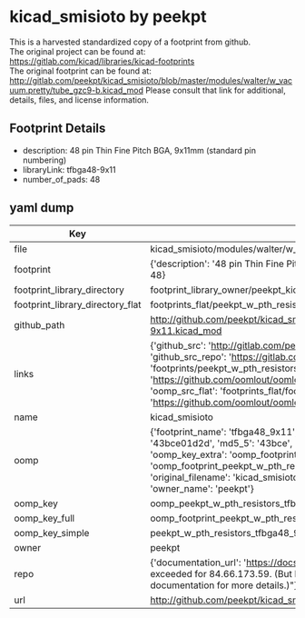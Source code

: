 # kicad_smisioto by peekpt  
This is a harvested standardized copy of a footprint from github.  
The original project can be found at:  
https://gitlab.com/kicad/libraries/kicad-footprints  
The original footprint can be found at:
http://gitlab.com/peekpt/kicad_smisioto/blob/master/modules/walter/w_vacuum.pretty/tube_gzc9-b.kicad_mod
Please consult that link for additional, details, files, and license information.  
## Footprint Details
* description: 48 pin Thin Fine Pitch BGA, 9x11mm (standard pin numbering)  
* libraryLink: tfbga48-9x11  
* number_of_pads: 48  
## yaml dump  
| Key | Value |  
| --- | --- |  
| file | kicad_smisioto/modules/walter/w_pth_resistors.pretty/w_smd_bga.pretty/tfbga48-9x11.kicad_mod |  
| footprint | {'description': '48 pin Thin Fine Pitch BGA, 9x11mm (standard pin numbering)', 'libraryLink': 'tfbga48-9x11', 'number_of_pads': 48} |  
| footprint_library_directory | footprint_library_owner/peekpt_kicad_smisioto |  
| footprint_library_directory_flat | footprints_flat/peekpt_w_pth_resistors_tfbga48_9x11/working |  
| github_path | http://github.com/peekpt/kicad_smisioto/blob/master/modules/walter/w_pth_resistors.pretty/w_smd_bga.pretty/tfbga48-9x11.kicad_mod |  
| links | {'github_src': 'http://gitlab.com/peekpt/kicad_smisioto/blob/master/modules/walter/w_vacuum.pretty/tube_gzc9-b.kicad_mod', 'github_src_repo': 'https://gitlab.com/kicad/libraries/kicad-footprints', 'oomp_bot': 'footprints/peekpt_w_pth_resistors_tfbga48_9x11/working', 'oomp_bot_github': 'https://github.com/oomlout/oomlout_oomp_footprint_bot/tree/main/footprints/peekpt_w_pth_resistors_tfbga48_9x11/working', 'oomp_src_flat': 'footprints_flat/footprints_flat/peekpt_w_pth_resistors_tfbga48_9x11/working', 'oomp_src_flat_github': 'https://github.com/oomlout/oomlout_oomp_footprint_src/tree/main/footprints_flat/peekpt_w_pth_resistors_tfbga48_9x11/working'} |  
| name | kicad_smisioto |  
| oomp | {'footprint_name': 'tfbga48_9x11', 'library_name': 'w_pth_resistors', 'md5': '43bce01d2da8fa456864b902d9ea12af', 'md5_10': '43bce01d2d', 'md5_5': '43bce', 'md5_6': '43bce0', 'oomp_key': 'oomp_peekpt_w_pth_resistors_tfbga48_9x11', 'oomp_key_extra': 'oomp_footprint_peekpt_w_pth_resistors_tfbga48_9x11', 'oomp_key_full': 'oomp_footprint_peekpt_w_pth_resistors_tfbga48_9x11_43bce0', 'oomp_key_simple': 'peekpt_w_pth_resistors_tfbga48_9x11', 'original_filename': 'kicad_smisioto/modules/walter/w_pth_resistors.pretty/w_smd_bga.pretty/tfbga48-9x11.kicad_mod', 'owner_name': 'peekpt'} |  
| oomp_key | oomp_peekpt_w_pth_resistors_tfbga48_9x11 |  
| oomp_key_full | oomp_footprint_peekpt_w_pth_resistors_tfbga48_9x11 |  
| oomp_key_simple | peekpt_w_pth_resistors_tfbga48_9x11 |  
| owner | peekpt |  
| repo | {'documentation_url': 'https://docs.github.com/rest/overview/resources-in-the-rest-api#rate-limiting', 'message': "API rate limit exceeded for 84.66.173.59. (But here's the good news: Authenticated requests get a higher rate limit. Check out the documentation for more details.)"} |  
| url | http://github.com/peekpt/kicad_smisioto |  

